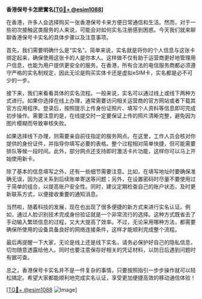 **香港保号卡怎麽實名[[TG💪+ @esim1088](https://t.me/s/esim1088)]**

在香港，许多人会选择购买一张香港保号卡来方便日常通信和生活。然而，对于一些初次接触这类服务的人来说，可能会对如何实名注册感到困惑。今天我们就来聊聊香港保号卡实名的具体步骤以及注意事项。

首先，我们需要明确什么是“实名”。简单来说，实名就是将你的个人信息与这张卡绑定起来，确保使用这张卡的人是你本人。这样做不仅有助于运营商更好地管理用户信息，也能为用户提供更安全的服务。在香港，所有合法的电信服务商都必须遵守严格的实名制规定，因此无论是购买实体卡还是虚拟eSIM卡，实名都是必不可少的一步。

接下来，我们来看看具体的实名流程。一般来说，实名可以通过线上或线下两种方式进行。如果你选择在线上办理，通常需要访问相关运营商的官方网站或者下载其官方应用程序。登录后，按照提示上传身份证照片、填写个人资料等信息即可完成初步操作。需要注意的是，在线提交时一定要保证上传的照片清晰完整，避免因为图片模糊而导致审核失败。

如果选择线下办理，则需要亲自前往指定的服务网点。在这里，工作人员会核对你提供的身份证件，并指导你填写必要的表格。整个过程相对简单快捷，但可能需要排队等候一段时间。此外，部分网点还支持即时激活卡片功能，这样你可以马上开始使用新卡。

除了基本的信息填写之外，还有一些细节需要注意。比如，在填写地址时要确保准确无误，因为这关系到后续账单寄送等问题；另外，在设置密码时尽量不要使用过于简单的组合，以提高账户安全性。同时，建议定期检查自己的账户状态，及时更新联系方式，以便接收重要的通知消息。

当然啦，随着科技的发展，现在也出现了很多便捷的新方式来进行实名认证。例如，通过人脸识别技术完成身份验证就是一个非常流行的选择。这种方式既省去了手动输入繁琐信息的过程，又大大提高了效率。不过，无论采用哪种方法，都需要确保所使用的设备具备良好的网络连接条件，这样才能顺利完成整个流程。

最后再提醒一下大家，无论是线上还是线下实名，请务必保护好自己的隐私信息，切勿随意透露给他人。同时也要注意保存好相关的凭证材料，以防日后遇到问题时有据可查。

总之，香港保号卡实名并不是一件复杂的事情，只要按照指引一步步操作就可以轻松搞定。希望大家都能顺利地完成实名认证，享受更加便捷高效的移动通信体验！

[[TG💪+ @esim1088](https://t.me/s/esim1088) ![Image](https://i.postimg.cc/4NQfJmqS/Snipaste-2025-05-13-00-14-12.png)]